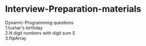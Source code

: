 # Interview-Preparation-materials

Dynamic-Programming questions<br/>
1.tushar's birthday<br/>
2.N digit numbers with digit sum S<br/>
3.flipArray<br/>
